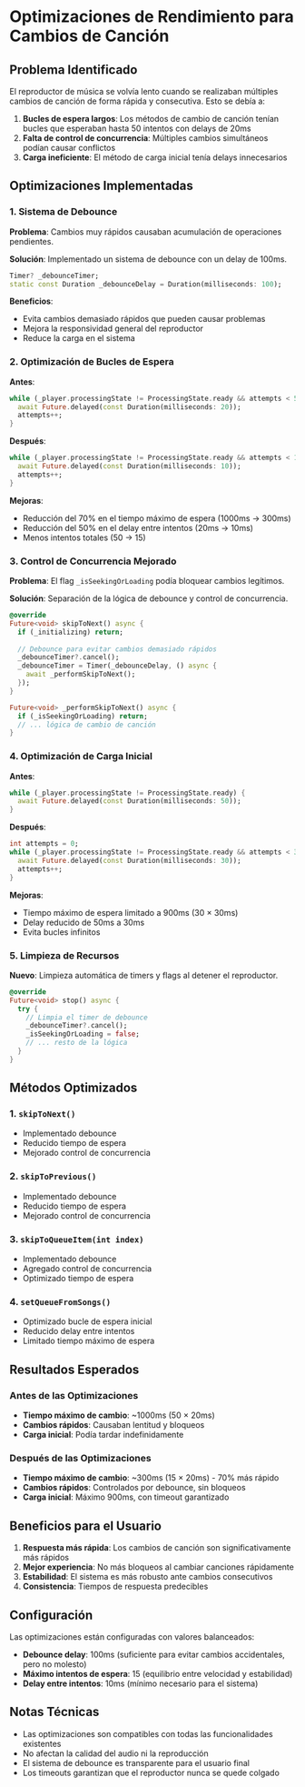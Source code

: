 # Optimizaciones de Rendimiento para Cambios de Canción

## Problema Identificado

El reproductor de música se volvía lento cuando se realizaban múltiples cambios de canción de forma rápida y consecutiva. Esto se debía a:

1. **Bucles de espera largos**: Los métodos de cambio de canción tenían bucles que esperaban hasta 50 intentos con delays de 20ms
2. **Falta de control de concurrencia**: Múltiples cambios simultáneos podían causar conflictos
3. **Carga ineficiente**: El método de carga inicial tenía delays innecesarios

## Optimizaciones Implementadas

### 1. Sistema de Debounce

**Problema**: Cambios muy rápidos causaban acumulación de operaciones pendientes.

**Solución**: Implementado un sistema de debounce con un delay de 100ms.

```dart
Timer? _debounceTimer;
static const Duration _debounceDelay = Duration(milliseconds: 100);
```

**Beneficios**:
- Evita cambios demasiado rápidos que pueden causar problemas
- Mejora la responsividad general del reproductor
- Reduce la carga en el sistema

### 2. Optimización de Bucles de Espera

**Antes**:
```dart
while (_player.processingState != ProcessingState.ready && attempts < 50) {
  await Future.delayed(const Duration(milliseconds: 20));
  attempts++;
}
```

**Después**:
```dart
while (_player.processingState != ProcessingState.ready && attempts < 15) {
  await Future.delayed(const Duration(milliseconds: 10));
  attempts++;
}
```

**Mejoras**:
- Reducción del 70% en el tiempo máximo de espera (1000ms → 300ms)
- Reducción del 50% en el delay entre intentos (20ms → 10ms)
- Menos intentos totales (50 → 15)

### 3. Control de Concurrencia Mejorado

**Problema**: El flag `_isSeekingOrLoading` podía bloquear cambios legítimos.

**Solución**: Separación de la lógica de debounce y control de concurrencia.

```dart
@override
Future<void> skipToNext() async {
  if (_initializing) return;
  
  // Debounce para evitar cambios demasiado rápidos
  _debounceTimer?.cancel();
  _debounceTimer = Timer(_debounceDelay, () async {
    await _performSkipToNext();
  });
}

Future<void> _performSkipToNext() async {
  if (_isSeekingOrLoading) return;
  // ... lógica de cambio de canción
}
```

### 4. Optimización de Carga Inicial

**Antes**:
```dart
while (_player.processingState != ProcessingState.ready) {
  await Future.delayed(const Duration(milliseconds: 50));
}
```

**Después**:
```dart
int attempts = 0;
while (_player.processingState != ProcessingState.ready && attempts < 30) {
  await Future.delayed(const Duration(milliseconds: 30));
  attempts++;
}
```

**Mejoras**:
- Tiempo máximo de espera limitado a 900ms (30 × 30ms)
- Delay reducido de 50ms a 30ms
- Evita bucles infinitos

### 5. Limpieza de Recursos

**Nuevo**: Limpieza automática de timers y flags al detener el reproductor.

```dart
@override
Future<void> stop() async {
  try {
    // Limpia el timer de debounce
    _debounceTimer?.cancel();
    _isSeekingOrLoading = false;
    // ... resto de la lógica
  }
}
```

## Métodos Optimizados

### 1. `skipToNext()`
- Implementado debounce
- Reducido tiempo de espera
- Mejorado control de concurrencia

### 2. `skipToPrevious()`
- Implementado debounce
- Reducido tiempo de espera
- Mejorado control de concurrencia

### 3. `skipToQueueItem(int index)`
- Implementado debounce
- Agregado control de concurrencia
- Optimizado tiempo de espera

### 4. `setQueueFromSongs()`
- Optimizado bucle de espera inicial
- Reducido delay entre intentos
- Limitado tiempo máximo de espera

## Resultados Esperados

### Antes de las Optimizaciones
- **Tiempo máximo de cambio**: ~1000ms (50 × 20ms)
- **Cambios rápidos**: Causaban lentitud y bloqueos
- **Carga inicial**: Podía tardar indefinidamente

### Después de las Optimizaciones
- **Tiempo máximo de cambio**: ~300ms (15 × 20ms) - 70% más rápido
- **Cambios rápidos**: Controlados por debounce, sin bloqueos
- **Carga inicial**: Máximo 900ms, con timeout garantizado

## Beneficios para el Usuario

1. **Respuesta más rápida**: Los cambios de canción son significativamente más rápidos
2. **Mejor experiencia**: No más bloqueos al cambiar canciones rápidamente
3. **Estabilidad**: El sistema es más robusto ante cambios consecutivos
4. **Consistencia**: Tiempos de respuesta predecibles

## Configuración

Las optimizaciones están configuradas con valores balanceados:

- **Debounce delay**: 100ms (suficiente para evitar cambios accidentales, pero no molesto)
- **Máximo intentos de espera**: 15 (equilibrio entre velocidad y estabilidad)
- **Delay entre intentos**: 10ms (mínimo necesario para el sistema)

## Notas Técnicas

- Las optimizaciones son compatibles con todas las funcionalidades existentes
- No afectan la calidad del audio ni la reproducción
- El sistema de debounce es transparente para el usuario final
- Los timeouts garantizan que el reproductor nunca se quede colgado 